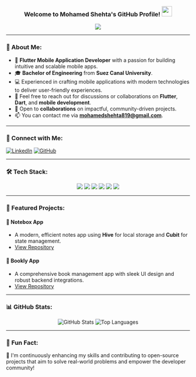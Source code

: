 <h3 align="center">
  Welcome to Mohamed Shehta's GitHub Profile! 
  <img src="https://media.giphy.com/media/hvRJCLFzcasrR4ia7z/giphy.gif" width="28">
</h3>

<p align="center">
  <a href="https://github.com/DenverCoder1/readme-typing-svg">
    <img src="https://readme-typing-svg.herokuapp.com/?lines=Flutter%20Developer;Problem%20Solver;Always%20Learning%20New%20Technologies&font=Fira%20Code&center=true&width=500&height=50&color=F75C7E&vCenter=true&size=22">
  </a>
</p>

---

### 👋 About Me:
- 📱 **Flutter Mobile Application Developer** with a passion for building intuitive and scalable mobile apps.
- 🎓 **Bachelor of Engineering** from **Suez Canal University**.
- 💻 Experienced in crafting mobile applications with modern technologies to deliver user-friendly experiences.
- 💬 Feel free to reach out for discussions or collaborations on **Flutter**, **Dart**, and **mobile development**.
- 🌟 Open to **collaborations** on impactful, community-driven projects.
- 📫 You can contact me via **mohamedshehta819@gmail.com**.

---

### 💼 Connect with Me:

[![LinkedIn](https://img.shields.io/badge/LinkedIn-%230077B5.svg?logo=linkedin&logoColor=white)](https://www.linkedin.com/in/mohamed-shehta-3b43051a4/)
[![GitHub](https://img.shields.io/badge/GitHub-%2312100E.svg?logo=github&logoColor=white)](https://github.com/Shehta2000)

---

### 🛠️ Tech Stack:

<p align="center">
  <img src="https://img.shields.io/badge/Dart-0175C2?style=for-the-badge&logo=dart&logoColor=white">
  <img src="https://img.shields.io/badge/Flutter-02569B?style=for-the-badge&logo=flutter&logoColor=white">
  <img src="https://img.shields.io/badge/Firebase-FFCA28?style=for-the-badge&logo=firebase&logoColor=black">
  <img src="https://img.shields.io/badge/Android_Studio-3DDC84?style=for-the-badge&logo=android-studio&logoColor=white">
  <img src="https://img.shields.io/badge/Git-F05032?style=for-the-badge&logo=git&logoColor=white">
  <img src="https://img.shields.io/badge/VS%20Code-007ACC?style=for-the-badge&logo=visual-studio-code&logoColor=white">
</p>

---

### 📂 Featured Projects:

#### 📝 **Notebox App**
- A modern, efficient notes app using **Hive** for local storage and **Cubit** for state management.
- [View Repository](https://github.com/Shehta2000/Notes-Application)

#### 📘 **Bookly App**
- A comprehensive book management app with sleek UI design and robust backend integrations.
- [View Repository](https://github.com/Shehta2000/Bookly)

---

### 📊 GitHub Stats:
<p align="center">
  <img src="https://github-readme-stats.vercel.app/api?username=Shehta2000&show_icons=true&theme=radical&hide_border=false" alt="GitHub Stats">
  <img src="https://github-readme-stats.vercel.app/api/top-langs/?username=Shehta2000&theme=radical&layout=compact&hide_border=false" alt="Top Languages">
</p>

---

### 🎯 Fun Fact:
🌱 I'm continuously enhancing my skills and contributing to open-source projects that aim to solve real-world problems and empower the developer community!
